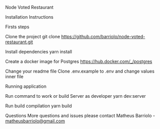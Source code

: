 Node Voted Restaurant

Installation Instructions

Firsts steps


Clone the project
 git clone https://github.com/barriolo/node-voted-restaurant.git


Install dependencies
 yarn install

Create a docker image for Postgres
https://hub.docker.com/_/postgres

Change your readme file
Clone .env.example to .env and change values inner file


Running application

Run command to work or build
Server as developer
  yarn dev:server

Run build compilation
  yarn build



Questions
More questions and issues please contact
Matheus Barriolo - matheusbarriolo@gmail.com
